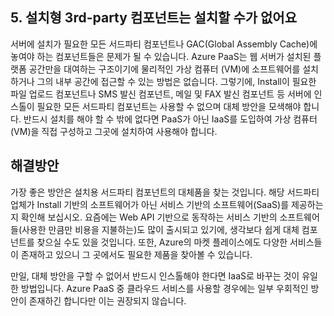 ## 5. 설치형 3rd-party 컴포넌트는 설치할 수가 없어요

서버에 설치가 필요한 모든 서드파티 컴포넌트나 GAC(Global Assembly Cache)에 놓여야 하는 컴포넌트들은 문제가 될 수 있습니다. Azure PaaS는 웹 서버가 설치된 플랫폼 공간만을 대여하는 구조이기에 물리적인 가상 컴퓨터 (VM)에 소프트웨어를 설치하거나 그의 내부 공간에 접근할 수 있는 방법은 없습니다. 그렇기에, Install이 필요한 파일 업로드 컴포넌트나 SMS 발신 컴포넌트, 메일 및 FAX 발신 컴포넌트 등 서버에 인스톨이 필요한 모든 서드파티 컴포넌트는 사용할 수 없으며 대체 방안을 모색해야 합니다. 반드시 설치를 해야 할 수 밖에 없다면 PaaS가 아닌 IaaS를 도입하여 가상 컴퓨터(VM)을 직접 구성하고 그곳에 설치하여 사용해야 합니다. 

## 해결방안

가장 좋은 방안은 설치용 서드파티 컴포넌트의 대체품을 찾는 것입니다. 해당 서드파티 업체가 Install 기반의 소프트웨어가 아닌 서비스 기반의 소프트웨어(SaaS)를 제공하는 지 확인해 보십시오. 요즘에는 Web API 기반으로 동작하는 서비스 기반의 소프트웨어들(사용한 만큼만 비용을 지불하는)도 많이 출시되고 있기에, 생각보다 쉽게 대체 컴포넌트를 찾으실 수도 있을 것입니다. 또한, Azure의 마켓 플레이스에도 다양한 서비스들이 존재하고 있으니 그 곳에서도 필요한 제품을 찾아볼 수 있습니다. 

만일, 대체 방안을 구할 수 없어서 반드시 인스톨해야 한다면 IaaS로 바꾸는 것이 유일한 방법입니다. Azure PaaS 중 클라우드 서비스를 사용할 경우에는 일부 우회적인 방안이 존재하긴 합니다만 이는 권장되지 않습니다. 
